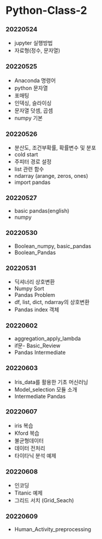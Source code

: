 # Python-Class-2

### 20220524
 - jupyter 실행방법
 - 자료형(정수, 문자열)

### 20220525
 - Anaconda 명령어
 - python 문자열
 - 포매팅
 - 인덱싱, 슬라이싱
 - 문자열 덧셈, 곱셈
 - numpy 기본

### 20220526
 - 분산도, 조건부확률, 확률변수 및 분포
 - cold start
 - 주피터 경로 설정
 - list 관련 함수
 - ndarray (arange, zeros, ones)
 - import pandas

### 20220527
 - basic pandas(english)
 - numpy

### 20220530
 - Boolean_numpy, basic_pandas
 - Boolean_Pandas

### 20220531
 - 딕셔너리 상호변환
 - Numpy Sort
 - Pandas Problem
 - df, list, dict, ndarray의 상호변환
 - Pandas index 객체

### 20220602
 - aggregation_apply_lambda
 - if문- Basic_Review
 - Pandas Intermediate

### 20220603
 - Iris_data를 활용한 기초 머신러닝
 - Model_selection 모듈 소개
 - Intermediate Pandas

### 20220607
 - iris 복습
 - Kford 복습
 - 불균형데이터
 - 데이터 전처리
 - 타이타닉 분석 예제

### 20220608
 - 인코딩
 - Titanic 예제
 - 그리드 서치 (Grid_Seach)

### 20220609
 - Human_Activity_preprocessing